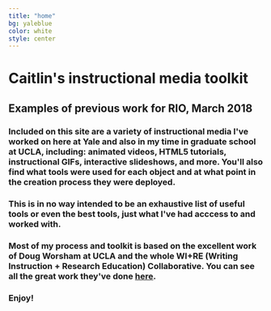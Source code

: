 ```yaml
---
title: "home"
bg: yaleblue
color: white
style: center
---
```


# Caitlin's instructional media toolkit


## Examples of previous work for RIO, March 2018

### Included on this site are a variety of instructional media I've worked on here at Yale and also in my time in graduate school at UCLA, including: animated videos, HTML5 tutorials, instructional GIFs, interactive slideshows, and more. You'll also find what tools were used for each object and at what point in the creation process they were deployed. 

### This is in no way intended to be an exhaustive list of useful tools or even the best tools, just what I've had acccess to and worked with.

### Most of my process and toolkit is based on the excellent work of Doug Worsham at UCLA and the whole WI+RE (Writing Instruction + Research Education) Collaborative. You can see all the great work they've done [here](http://uclalibrary.github.io/research-tips).

### Enjoy!
